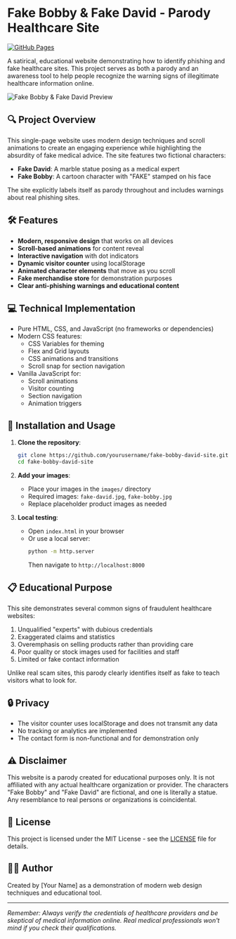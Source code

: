 # Fake Bobby & Fake David - Parody Healthcare Site

[![GitHub Pages](https://img.shields.io/badge/GitHub%20Pages-Active-brightgreen)](https://github.com/yourusername/fake-bobby-david-site)

A satirical, educational website demonstrating how to identify phishing and fake healthcare sites. This project serves as both a parody and an awareness tool to help people recognize the warning signs of illegitimate healthcare information online.

![Fake Bobby & Fake David Preview](preview.png)

## 🔍 Project Overview

This single-page website uses modern design techniques and scroll animations to create an engaging experience while highlighting the absurdity of fake medical advice. The site features two fictional characters:

- **Fake David**: A marble statue posing as a medical expert
- **Fake Bobby**: A cartoon character with "FAKE" stamped on his face

The site explicitly labels itself as parody throughout and includes warnings about real phishing sites.

## 🛠️ Features

- **Modern, responsive design** that works on all devices
- **Scroll-based animations** for content reveal
- **Interactive navigation** with dot indicators
- **Dynamic visitor counter** using localStorage
- **Animated character elements** that move as you scroll
- **Fake merchandise store** for demonstration purposes
- **Clear anti-phishing warnings and educational content**

## 💻 Technical Implementation

- Pure HTML, CSS, and JavaScript (no frameworks or dependencies)
- Modern CSS features:
  - CSS Variables for theming
  - Flex and Grid layouts
  - CSS animations and transitions
  - Scroll snap for section navigation
- Vanilla JavaScript for:
  - Scroll animations
  - Visitor counting
  - Section navigation
  - Animation triggers

## 🚀 Installation and Usage

1. **Clone the repository**:
   ```bash
   git clone https://github.com/yourusername/fake-bobby-david-site.git
   cd fake-bobby-david-site
   ```

2. **Add your images**:
   - Place your images in the `images/` directory
   - Required images: `fake-david.jpg`, `fake-bobby.jpg`
   - Replace placeholder product images as needed

3. **Local testing**:
   - Open `index.html` in your browser
   - Or use a local server:
     ```bash
     python -m http.server
     ```
     Then navigate to `http://localhost:8000`

## 📋 Educational Purpose

This site demonstrates several common signs of fraudulent healthcare websites:

1. Unqualified "experts" with dubious credentials
2. Exaggerated claims and statistics
3. Overemphasis on selling products rather than providing care
4. Poor quality or stock images used for facilities and staff
5. Limited or fake contact information

Unlike real scam sites, this parody clearly identifies itself as fake to teach visitors what to look for.

## 🔒 Privacy

- The visitor counter uses localStorage and does not transmit any data
- No tracking or analytics are implemented
- The contact form is non-functional and for demonstration only

## ⚠️ Disclaimer

This website is a parody created for educational purposes only. It is not affiliated with any actual healthcare organization or provider. The characters "Fake Bobby" and "Fake David" are fictional, and one is literally a statue. Any resemblance to real persons or organizations is coincidental.

## 📄 License

This project is licensed under the MIT License - see the [LICENSE](LICENSE) file for details.

## 👨‍💻 Author

Created by [Your Name] as a demonstration of modern web design techniques and educational tool.

---

*Remember: Always verify the credentials of healthcare providers and be skeptical of medical information online. Real medical professionals won't mind if you check their qualifications.*

